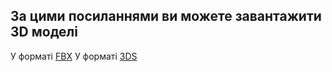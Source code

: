 ## За цими посиланнями ви можете завантажити 3D моделі

У форматі [FBX](https://github.com/Ostriv-platform/Showerloop_mod/blob/main/3D%20models/shower%20loop%20prototype.fbx)
У форматі [3DS](https://github.com/Ostriv-platform/Showerloop_mod/blob/main/3D%20models/shower%20loop%20prototype.3ds)
